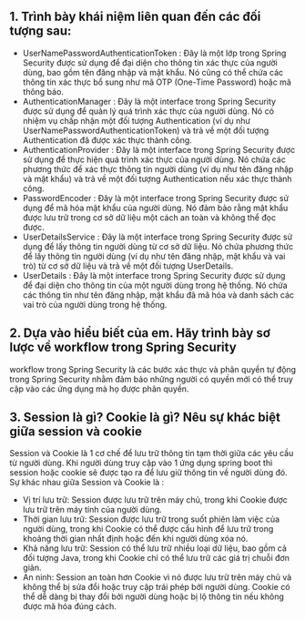 
## 1. Trình bày khái niệm liên quan đến các đối tượng sau:

 - UserNamePasswordAuthenticationToken : Đây là một lớp trong Spring Security được sử dụng để đại diện cho thông tin xác thực của người dùng, bao gồm tên đăng nhập và mật khẩu. Nó cũng có thể chứa các thông tin xác thực bổ sung như mã OTP (One-Time Password) hoặc mã thông báo.
 - AuthenticationManager : Đây là một interface trong Spring Security được sử dụng để quản lý quá trình xác thực của người dùng. Nó có nhiệm vụ chấp nhận một đối tượng Authentication (ví dụ như UserNamePasswordAuthenticationToken) và trả về một đối tượng Authentication đã được xác thực thành công.
 - AuthenticationProvider : Đây là một interface trong Spring Security được sử dụng để thực hiện quá trình xác thực của người dùng. Nó chứa các phương thức để xác thực thông tin người dùng (ví dụ như tên đăng nhập và mật khẩu) và trả về một đối tượng Authentication nếu xác thực thành công.
 - PasswordEncoder : Đây là một interface trong Spring Security được sử dụng để mã hóa mật khẩu của người dùng. Nó đảm bảo rằng mật khẩu được lưu trữ trong cơ sở dữ liệu một cách an toàn và không thể đọc được.
 - UserDetailsService : Đây là một interface trong Spring Security được sử dụng để lấy thông tin người dùng từ cơ sở dữ liệu. Nó chứa phương thức để lấy thông tin người dùng (ví dụ như tên đăng nhập, mật khẩu và vai trò) từ cơ sở dữ liệu và trả về một đối tượng UserDetails.
 - UserDetails :  Đây là một interface trong Spring Security được sử dụng để đại diện cho thông tin của một người dùng trong hệ thống. Nó chứa các thông tin như tên đăng nhập, mật khẩu đã mã hóa và danh sách các vai trò của người dùng trong hệ thống.

## 2. Dựa vào hiểu biết của em. Hãy trình bày sơ lược về workflow trong Spring Security

workflow trong Spring Security là các bước xác thực và phân quyền tự động trong Spring Security nhằm đảm bảo những người có quyền mới có thể truy cập vào các ứng dụng mà họ được phân quyền.


## 3. Session là gì? Cookie là gì? Nêu sự khác biệt giữa session và cookie

Session và Cookie là 1 cơ chế để lưu trữ thông tin tạm thời giữa các yêu cầu từ người dùng. Khi người dùng truy cập vào 1 ứng dụng spring boot thì session hoặc cookie sẽ được tạo ra để lưu giữ thông tin về người dùng đó.
Sự khác nhau giữa Session và Cookie là :

- Vị trí lưu trữ: Session được lưu trữ trên máy chủ, trong khi Cookie được lưu trữ trên máy tính của người dùng.
- Thời gian lưu trữ: Session được lưu trữ trong suốt phiên làm việc của người dùng, trong khi Cookie có thể được cấu hình để lưu trữ trong khoảng thời gian nhất định hoặc đến khi người dùng xóa nó.
- Khả năng lưu trữ: Session có thể lưu trữ nhiều loại dữ liệu, bao gồm cả đối tượng Java, trong khi Cookie chỉ có thể lưu trữ các giá trị chuỗi đơn giản.
- An ninh: Session an toàn hơn Cookie vì nó được lưu trữ trên máy chủ và không thể bị sửa đổi hoặc truy cập trái phép bởi người dùng. Cookie có thể dễ dàng bị thay đổi bởi người dùng hoặc bị lộ thông tin nếu không được mã hóa đúng cách.
